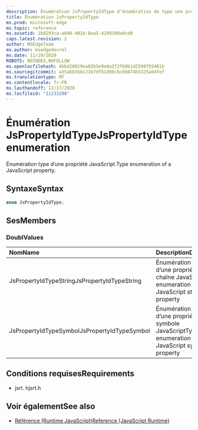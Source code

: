 ```yaml
---
description: Énumération JsPropertyIdType d’énumération de type une propriété JavaScript.
title: Énumération JsPropertyIdType
ms.prod: microsoft-edge
ms.topic: reference
ms.assetid: 1b8293ca-a040-402d-8ea5-4299390adcd0
caps.latest.revision: 2
author: MSEdgeTeam
ms.author: msedgedevrel
ms.date: 11/19/2020
ROBOTS: NOINDEX,NOFOLLOW
ms.openlocfilehash: 4bbd28019ea83b5e9e8a2f2f68b1d2598f92401b
ms.sourcegitcommit: a35a6b5bbc21b7df61d08cbc6b074b5325ad4fef
ms.translationtype: MT
ms.contentlocale: fr-FR
ms.lasthandoff: 12/17/2020
ms.locfileid: "11233298"
---
```

# <span data-ttu-id="be4fe-103">Énumération JsPropertyIdType</span><span class="sxs-lookup"><span data-stu-id="be4fe-103">JsPropertyIdType enumeration</span></span>  

<span data-ttu-id="be4fe-104">Énumération type d’une propriété JavaScript.</span><span class="sxs-lookup"><span data-stu-id="be4fe-104">Type enumeration of a JavaScript property.</span></span>  

## <span data-ttu-id="be4fe-105">Syntaxe</span><span class="sxs-lookup"><span data-stu-id="be4fe-105">Syntax</span></span>  

```cpp
enum JsPropertyIdType;  
```  

## <span data-ttu-id="be4fe-106">Ses</span><span class="sxs-lookup"><span data-stu-id="be4fe-106">Members</span></span>  

### <span data-ttu-id="be4fe-107">Doubl</span><span class="sxs-lookup"><span data-stu-id="be4fe-107">Values</span></span>  

| <span data-ttu-id="be4fe-108">Nom</span><span class="sxs-lookup"><span data-stu-id="be4fe-108">Name</span></span> | <span data-ttu-id="be4fe-109">Description</span><span class="sxs-lookup"><span data-stu-id="be4fe-109">Description</span></span> |  
|:--- |:--- |  
| <span data-ttu-id="be4fe-110">JsPropertyIdTypeString</span><span class="sxs-lookup"><span data-stu-id="be4fe-110">JsPropertyIdTypeString</span></span> | <span data-ttu-id="be4fe-111">Énumération de type d’une propriété de chaîne JavaScript</span><span class="sxs-lookup"><span data-stu-id="be4fe-111">Type enumeration of a JavaScript string property</span></span> |  
| <span data-ttu-id="be4fe-112">JsPropertyIdTypeSymbol</span><span class="sxs-lookup"><span data-stu-id="be4fe-112">JsPropertyIdTypeSymbol</span></span> | <span data-ttu-id="be4fe-113">Énumération de type d’une propriété de symbole JavaScript</span><span class="sxs-lookup"><span data-stu-id="be4fe-113">Type enumeration of a JavaScript symbol property</span></span> |  

## <span data-ttu-id="be4fe-114">Conditions requises</span><span class="sxs-lookup"><span data-stu-id="be4fe-114">Requirements</span></span>  

*   <span data-ttu-id="be4fe-115">jsrt. h</span><span class="sxs-lookup"><span data-stu-id="be4fe-115">jsrt.h</span></span>  

## <span data-ttu-id="be4fe-116">Voir également</span><span class="sxs-lookup"><span data-stu-id="be4fe-116">See also</span></span>  

*   [<span data-ttu-id="be4fe-117">Référence (Runtime JavaScript)</span><span class="sxs-lookup"><span data-stu-id="be4fe-117">Reference (JavaScript Runtime)</span></span>](../chakra-hosting/reference-javascript-runtime.md)  
